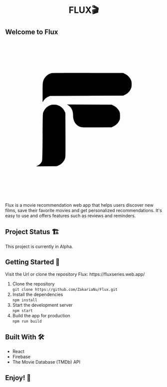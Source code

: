 <h1 style="text-align:center;">FLUX🎬</h1>

<h2>Welcome to Flux</h2>
<svg version="1.0" xmlns="http://www.w3.org/2000/svg" width="666.667" height="666.667" viewBox="0 0 500 500"><path d="M147.5 101.9c-13.4 3.4-23.5 13.4-27 26.6-1.2 4.7-1.5 12.1-1.5 35.9v30.1l3.5-5.2c4-5.9 8-9.3 15.1-12.5l4.9-2.3L259 174l116.5-.5 6.2-2.9c7.6-3.5 14.4-10.4 18.1-18.4 2.3-4.8 2.7-7 2.7-14.7 0-7.6-.4-9.9-2.6-14.5-3.9-8.2-10-14.4-17.7-18.2l-6.7-3.3-112.5-.2c-61.9 0-113.8.2-115.5.6zm0 101c-12.2 3.3-20.9 11-26.1 23.1-1.8 4.3-1.9 8.4-2.4 78.5-.5 59.4-.9 74.7-2 77.8-2 5.6-7.7 11.7-13.4 14.4l-5.1 2.4 33-.3 33-.3 6.3-2.9c8.1-3.7 16.2-12.3 19.1-20.2 2.1-5.5 2.1-6.5 1.9-76.2l-.3-70.7-2.7-5.5c-5.9-12.1-18-20.1-31.2-20.6-3.9-.2-8.4.1-10.1.5zm54.1 2.3c9.3 6.2 14.4 17.1 14.4 30.8 0 19.1 8.5 32.3 24 37.5 4.1 1.4 11 1.5 51.6 1.3l46.9-.3 5.7-2.7c7.6-3.5 15.1-10.7 18.5-17.7 2.5-5 2.8-6.7 2.8-15.6 0-8.2-.4-10.9-2.2-14.8-3.3-7-11.3-14.9-18.6-18.3l-6.2-2.9-70.9-.3-70.9-.3 4.9 3.3z"/></svg>
<p>Flux is a movie recommendation web app that helps users discover new films, save their favorite movies and get personalized recommendations. It's easy to use and offers features such as reviews and reminders.</p>

## Project Status 🏗️
This project is currently in Alpha. 

<h2>Getting Started 🚀</h2>
Visit the Url or clone the repository
Flux: https://fluxseries.web.app/
<ol>
    <li>Clone the repository<br>
    <code>git clone https://github.com/ZakariaNu/Flux.git</code></li>
    <li>Install the dependencies<br>
    <code>npm install</code></li>
    <li>Start the development server<br>
    <code>npm start</code></li>
    <li>Build the app for production<br>
    <code>npm run build</code></li>
</ol>

<h2>Built With 🛠</h2>
<ul>
    <li>React</li>
    <li>Firebase</li>
    <li>The Movie Database (TMDb) API</li>
</ul>

<h2>Enjoy! 🍿</h2>
